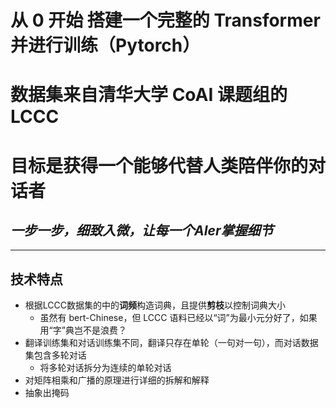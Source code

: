 # 从 0 开始 搭建一个完整的 Transformer 并进行训练（Pytorch）
# 数据集来自清华大学 CoAI 课题组的 LCCC
# 目标是获得一个能够代替人类陪伴你的对话者
## *一步一步，细致入微，让每一个AIer掌握细节*
---
## 技术特点
+ 根据LCCC数据集的中的**词频**构造词典，且提供**剪枝**以控制词典大小
  + 虽然有 bert-Chinese，但 LCCC 语料已经以“词”为最小元分好了，如果用“字”典岂不是浪费？
+ 翻译训练集和对话训练集不同，翻译只存在单轮（一句对一句），而对话数据集包含多轮对话
  + 将多轮对话拆分为连续的单轮对话
+ 对矩阵相乘和广播的原理进行详细的拆解和解释
+ 抽象出掩码
